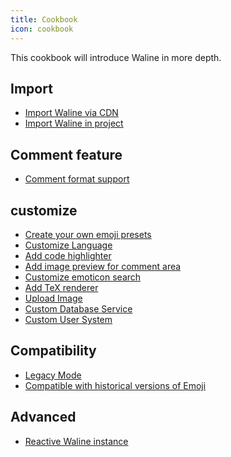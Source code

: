 ```yaml
---
title: Cookbook
icon: cookbook
---
```


This cookbook will introduce Waline in more depth.

<!-- more -->

## Import

- [Import Waline via CDN](./import/cdn.md)
- [Import Waline in project](./import/project.md)

## Comment feature

- [Comment format support](syntax.md)

## customize

- [Create your own emoji presets](./customize/emoji.md)
- [Customize Language](./customize/locale.md)
- [Add code highlighter](./customize/highlighter.md)
- [Add image preview for comment area](./customize/image-preview.md)
- [Customize emoticon search](./customize/search.md)
- [Add TeX renderer](./customize/tex-renderer.md)
- [Upload Image](./customize/upload-image.md)
- [Custom Database Service](./customize/database.md)
- [Custom User System](./customize/userdb.md)

## Compatibility

- [Legacy Mode](./legacy.md)
- [Compatible with historical versions of Emoji](./emoji-compact.md)

## Advanced

- [Reactive Waline instance](reactivity.md)
